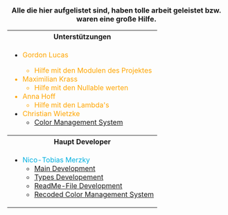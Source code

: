 <div align="center">
<h3>Alle die hier aufgelistet sind, haben tolle arbeit geleistet bzw. waren eine große Hilfe.</h3>
<table style="">
<tr>
<th>Unterstützungen</th>
</tr>
<tr>
<td>

- <font color="orange">Gordon Lucas
  - Hilfe mit den Modulen des Projektes
- Maximilian Krass
  - Hilfe mit den Nullable werten
- Anna Hoff
  - Hilfe mit den Lambda's
- Christian Wietzke</font>
  - <a href="https://github.com/SI-Classroom-Batch-011/NexoBeats-Masterpiece/blob/main/src/ColorSystem.kt">Color Management System</a>


</td>
</tr>
<tr>
<th>Haupt Developer</th>
</tr>
<td>

- <font color="kingblue">Nico-Tobias Merzky</font>
  - <a href="https://github.com/SI-Classroom-Batch-011/NexoBeats-Masterpiece/blob/main/src/Main.kt">Main Development</a>
  - <a href="https://github.com/SI-Classroom-Batch-011/NexoBeats-Masterpiece/blob/main/src/Types.kt">Types Developement</a>
  - <a href="https://github.com/SI-Classroom-Batch-011/NexoBeats-Masterpiece/blob/main/README.md">ReadMe-File Development</a>
  - <a href="https://github.com/SI-Classroom-Batch-011/NexoBeats-Masterpiece/blob/main/src/ColorSystem.kt">Recoded Color Management System</a>

</td>
</table>
</div>
